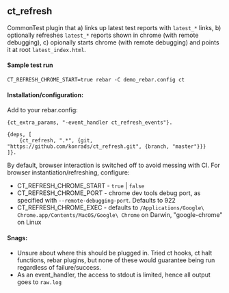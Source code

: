 ## ct_refresh

CommonTest plugin that a) links up latest test reports with `latest_*` links, b) optionally refreshes `latest_*` reports shown in chrome (with remote debugging), c) opionally starts chrome (with remote debugging) and points it at root `latest_index.html`.


#### Sample test run
```
CT_REFRESH_CHROME_START=true rebar -C demo_rebar.config ct
```


#### Installation/configuration:
Add to your rebar.config:
```
{ct_extra_params, "-event_handler ct_refresh_events"}.

{deps, [
    {ct_refresh, ".*", {git, "https://github.com/konrads/ct_refresh.git", {branch, "master"}}}
]}.
```

By default, browser interaction is switched off to avoid messing with CI. For browser instantiation/refreshing, configure:
* CT_REFRESH_CHROME_START - `true` | `false`
* CT_REFRESH_CHROME_PORT - chrome dev tools debug port, as specified with `--remote-debugging-port`. Defaults to 922
* CT_REFRESH_CHROME_EXEC - defaults to `/Applications/Google\ Chrome.app/Contents/MacOS/Google\ Chrome` on Darwin, "google-chrome" on Linux


#### Snags:
* Unsure about where this should be plugged in.  Tried ct hooks, ct halt functions, rebar plugins, but none of these would guarantee being run regardless of failure/success.
* As an event_handler, the access to stdout is limited, hence all output goes to `raw.log`
